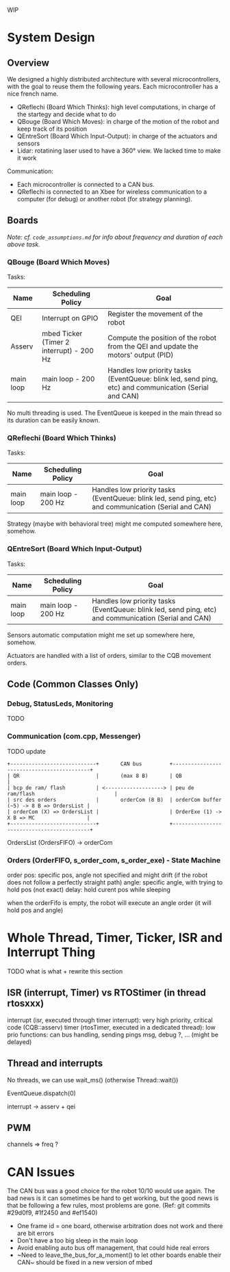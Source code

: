 WIP

# System Design

## Overview

We designed a highly distributed architecture with several microcontrollers, with the goal to reuse them the following years. Each microcontroller has a nice french name.

* QReflechi (Board Which Thinks): high level computations, in charge of the startegy and decide what to do
* QBouge (Board Which Moves): in charge of the motion of the robot and keep track of its position
* QEntreSort (Board Which Input-Output): in charge of the actuators and sensors
* Lidar: rotatining laser used to have a 360° view. We lacked time to make it work

Communication:

* Each microcontroller is connected to a CAN bus.
* QReflechi is connected to an Xbee for wireless communication to a computer (for debug) or another robot (for strategy planning).

## Boards

*Note: cf. `code_assumptions.md` for info about frequency and duration of each above task.*

### QBouge (Board Which Moves)

Tasks:

Name    | Scheduling Policy                 | Goal
--------|-----------------------------------|-------
QEI     | Interrupt on GPIO                 | Register the movement of the robot
Asserv  | mbed Ticker (Timer 2 interrupt) - 200 Hz  | Compute the position of the robot from the QEI and update the motors' output (PID)
main loop | main loop - 200 Hz              | Handles low priority tasks (EventQueue: blink led, send ping, etc) and communication (Serial and CAN)

No multi threading is used. The EventQueue is keeped in the main thread so its duration can be easily known.

### QReflechi (Board Which Thinks)

Tasks:

Name    | Scheduling Policy                 | Goal
--------|-----------------------------------|-------
main loop | main loop - 200 Hz              | Handles low priority tasks (EventQueue: blink led, send ping, etc) and communication (Serial and CAN)

Strategy (maybe with behavioral tree) might me computed somewhere here, somehow.

### QEntreSort (Board Which Input-Output)

Tasks:

Name    | Scheduling Policy                 | Goal
--------|-----------------------------------|-------
main loop | main loop - 200 Hz              | Handles low priority tasks (EventQueue: blink led, send ping, etc) and communication (Serial and CAN)

Sensors automatic computation might me set up somewhere here, somehow.

Actuators are handled with a list of orders, similar to the CQB movement orders.


## Code (Common Classes Only)

### Debug, StatusLeds, Monitoring

TODO

### Communication (com.cpp, Messenger)

TODO update

```
+----------------------------+       CAN bus         +-------------------------------------------+
| QR                         |       (max 8 B)       | QB                                        |
| bcp de ram/ flash          | <-------------------> | peu de ram/flash                          |
| src des orders             |       orderCom (8 B)  | orderCom buffer (~5) -> 8 B => OrdersList |
| orderCom (X) => OrdersList |                       | OrderExe (1) -> X B => MC                 |
+----------------------------+                       +-------------------------------------------+
```

OrdersList (OrdersFIFO) -> orderCom

### Orders (OrderFIFO, s_order_com, s_order_exe) - State Machine

order
    pos: specific pos, angle not specified and might drift (if the robot does not follow a perfectly straight path)
    angle: specific angle, with trying to hold pos (not exact)
    delay: hold curent pos while sleeping

when the orderFifo is empty, the robot will execute an angle order (it will hold pos and angle)


# Whole Thread, Timer, Ticker, ISR and Interrupt Thing

TODO what is what + rewrite this section

## ISR (interrupt, Timer) vs RTOStimer (in thread rtosxxx)

interrupt (isr, executed through timer interrupt): very high priority, critical code (CQB::asserv)
timer (rtosTimer, executed in a dedicated thread): low prio functions: can bus handling, sending pings msg, debug ?, ... (might be delayed)

## Thread and interrupts

No threads, we can use wait_ms() (otherwise Thread::wait())

EventQueue.dispatch(0)

interrupt -> asserv + qei

## PWM

channels => freq ?


# CAN Issues

The CAN bus was a good choice for the robot 10/10 would use again. The bad news is it can sometimes be hard to get working, but the good news is that be following a few rules, most problems are gone. (Ref: git commits #29d0f9, #1f2450 and #ef1540)

* One frame id = one board, otherwise arbitration does not work and there are bit errors
* Don't have a too big sleep in the main loop
* Avoid enabling auto bus off management, that could hide real errors
* ~Need to leave_the_bus_for_a_moment() to let other boards enable their CAN~ should be fixed in a new version of mbed
